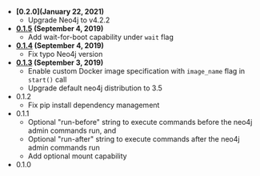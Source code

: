 -   **[0.2.0](January 22, 2021)**
    -   Upgrade Neo4j to v4.2.2
-   **[0.1.5](https://pypi.org/project/tamarind/0.1.5/) (September 4, 2019)**
    -   Add wait-for-boot capability under `wait` flag
-   **[0.1.4](https://pypi.org/project/tamarind/0.1.4/) (September 4, 2019)**
    -   Fix typo Neo4j version
-   **[0.1.3](https://pypi.org/project/tamarind/0.1.3/) (September 3, 2019)**
    -   Enable custom Docker image specification with `image_name` flag in `start()` call
    -   Upgrade default neo4j distribution to 3.5
-   0.1.2
    -   Fix pip install dependency management
-   0.1.1
    -   Optional "run-before" string to execute commands before the neo4j admin commands run, and
    -   Optional "run-after" string to execute commands after the neo4j admin commands run
    -   Add optional mount capability
-   0.1.0
